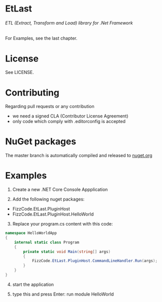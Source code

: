 # EtLast
###### ETL (Extract, Transform and Load) library for .Net Framework

For Examples, see the last chapter.

# License

See LICENSE.

# Contributing

Regarding pull requests or any contribution
- we need a signed CLA (Contributor License Agreement)
- only code which comply with .editorconfig is accepted

# NuGet packages
The master branch is automatically compiled and released to [nuget.org](https://www.nuget.org/packages?q=fizzcode.etlast)

# Examples

1) Create a new .NET Core Console Appplication

2) Add the following nuget packages:
- FizzCode.EtLast.PluginHost
- FizzCode.EtLast.PluginHost.HelloWorld

3) Replace your program.cs content with this code:

```cs
namespace HelloWorldApp
{
    internal static class Program
    {
        private static void Main(string[] args)
        {
            FizzCode.EtLast.PluginHost.CommandLineHandler.Run(args);
        }
    }
}
```

4) start the application

5) type this and press Enter: run module HelloWorld